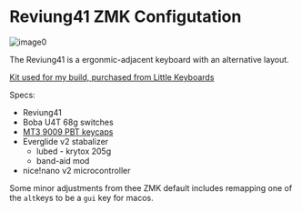 # Reviung41 ZMK Configutation

![image0](https://user-images.githubusercontent.com/12400487/168803758-dd7cb3a8-d57a-4227-ab22-5ece6a59b9df.jpeg)

The Reviung41 is a ergonmic-adjacent keyboard with an alternative layout.

[Kit used for my build, purchased from Little Keyboards](https://www.littlekeyboards.com/collections/reviung41-keyboard-kits)

Specs:

* Reviung41
* Boba U4T 68g switches
* [MT3 9009 PBT keycaps](https://drop.com/buy/mt3-9009-pbt-keycap-set)
* Everglide v2 stabalizer
  * lubed - krytox 205g
  * band-aid mod
* nice!nano v2 microcontroller

Some minor adjustments from thee ZMK default includes remapping one of the `alt`keys to be a `gui` key for macos.
